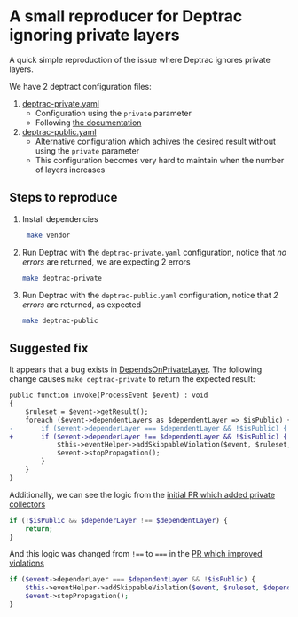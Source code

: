 # A small reproducer for Deptrac ignoring private layers

A quick simple reproduction of the issue where Deptrac ignores private layers.

We have 2 deptract configuration files:

1. [deptrac-private.yaml](./deptrac-private.yaml) 
    - Configuration using the `private` parameter
    - Following [the documentation](https://qossmic.github.io/deptrac/collectors/#extra-collector-configuration)
2. [deptrac-public.yaml](./deptrac-public.yaml) 
    - Alternative configuration which achives the desired result without using the `private` parameter
    - This configuration becomes very hard to maintain when the number of layers increases

## Steps to reproduce

1. Install dependencies
   ```bash
    make vendor
    ```
2. Run Deptrac with the `deptrac-private.yaml` configuration, notice that _no errors_ are returned, we are expecting 2 errors
    ```bash
    make deptrac-private
    ```
3. Run Deptrac with the `deptrac-public.yaml` configuration, notice that _2 errors_ are returned, as expected
    ```bash
    make deptrac-public
    ```

## Suggested fix

It appears that a bug exists in [DependsOnPrivateLayer](https://github.com/qossmic/deptrac/blob/d4f13c41739d0450a2a6a91962b4739a47aa9ef5/src/Core/Analyser/EventHandler/DependsOnPrivateLayer.php).
The following change causes `make deptrac-private` to return the expected result:

```diff
public function invoke(ProcessEvent $event) : void
{
    $ruleset = $event->getResult();
    foreach ($event->dependentLayers as $dependentLayer => $isPublic) {
-       if ($event->dependerLayer === $dependentLayer && !$isPublic) {
+       if ($event->dependerLayer !== $dependentLayer && !$isPublic) {
            $this->eventHelper->addSkippableViolation($event, $ruleset, $dependentLayer, $this);
            $event->stopPropagation();
        }
    }
}
```

Additionally, we can see the logic from the [initial PR which added private collectors](https://github.com/qossmic/deptrac/pull/905/files#diff-e9502a67d3bef5407b7fb6b7c8cb17ed6c4c8940502c030d9bfc62e6126b6126)

```php
if (!$isPublic && $dependerLayer !== $dependentLayer) {
    return;
}
```

And this logic was changed from `!==` to `===` in the [PR which improved violations](https://github.com/qossmic/deptrac/pull/1105/files#diff-efa7f34c2779810259ccd7158c42347c8fa29881977c5b0c3390c13229a34493)

```php
if ($event->dependerLayer === $dependentLayer && !$isPublic) {
    $this->eventHelper->addSkippableViolation($event, $ruleset, $dependentLayer, $this);
    $event->stopPropagation();
}
```
